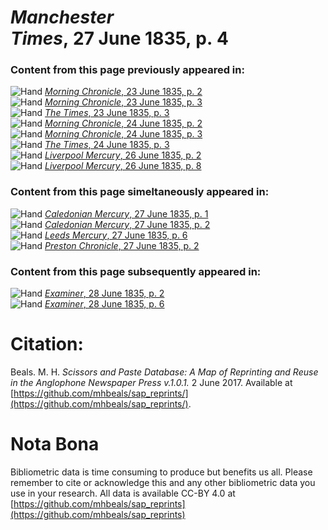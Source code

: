 # *Manchester Times*, 27 June 1835, p. 4  
  
### Content from this page previously appeared in:  
![Hand](http://scissorsandpaste.net/wp-content/uploads/2017/06/smallhandpointer.png) [*Morning Chronicle*, 23 June 1835, p. 2](https://mhbeals.github.io/sap_html/Morning-Chronicle/Morning-Chronicle-23-June-1835-p-2)  
![Hand](http://scissorsandpaste.net/wp-content/uploads/2017/06/smallhandpointer.png) [*Morning Chronicle*, 23 June 1835, p. 3](https://mhbeals.github.io/sap_html/Morning-Chronicle/Morning-Chronicle-23-June-1835-p-3)  
![Hand](http://scissorsandpaste.net/wp-content/uploads/2017/06/smallhandpointer.png) [*The Times*, 23 June 1835, p. 3](https://mhbeals.github.io/sap_html/The-Times/The-Times-23-June-1835-p-3)  
![Hand](http://scissorsandpaste.net/wp-content/uploads/2017/06/smallhandpointer.png) [*Morning Chronicle*, 24 June 1835, p. 2](https://mhbeals.github.io/sap_html/Morning-Chronicle/Morning-Chronicle-24-June-1835-p-2)  
![Hand](http://scissorsandpaste.net/wp-content/uploads/2017/06/smallhandpointer.png) [*Morning Chronicle*, 24 June 1835, p. 3](https://mhbeals.github.io/sap_html/Morning-Chronicle/Morning-Chronicle-24-June-1835-p-3)  
![Hand](http://scissorsandpaste.net/wp-content/uploads/2017/06/smallhandpointer.png) [*The Times*, 24 June 1835, p. 3](https://mhbeals.github.io/sap_html/The-Times/The-Times-24-June-1835-p-3)  
![Hand](http://scissorsandpaste.net/wp-content/uploads/2017/06/smallhandpointer.png) [*Liverpool Mercury*, 26 June 1835, p. 2](https://mhbeals.github.io/sap_html/Liverpool-Mercury/Liverpool-Mercury-26-June-1835-p-2)  
![Hand](http://scissorsandpaste.net/wp-content/uploads/2017/06/smallhandpointer.png) [*Liverpool Mercury*, 26 June 1835, p. 8](https://mhbeals.github.io/sap_html/Liverpool-Mercury/Liverpool-Mercury-26-June-1835-p-8)  
  
### Content from this page simeltaneously appeared in:  
![Hand](http://scissorsandpaste.net/wp-content/uploads/2017/06/smallhandpointer.png) [*Caledonian Mercury*, 27 June 1835, p. 1](https://mhbeals.github.io/sap_html/Caledonian-Mercury/Caledonian-Mercury-27-June-1835-p-1)  
![Hand](http://scissorsandpaste.net/wp-content/uploads/2017/06/smallhandpointer.png) [*Caledonian Mercury*, 27 June 1835, p. 2](https://mhbeals.github.io/sap_html/Caledonian-Mercury/Caledonian-Mercury-27-June-1835-p-2)  
![Hand](http://scissorsandpaste.net/wp-content/uploads/2017/06/smallhandpointer.png) [*Leeds Mercury*, 27 June 1835, p. 6](https://mhbeals.github.io/sap_html/Leeds-Mercury/Leeds-Mercury-27-June-1835-p-6)  
![Hand](http://scissorsandpaste.net/wp-content/uploads/2017/06/smallhandpointer.png) [*Preston Chronicle*, 27 June 1835, p. 2](https://mhbeals.github.io/sap_html/Preston-Chronicle/Preston-Chronicle-27-June-1835-p-2)  
  
### Content from this page subsequently appeared in:  
![Hand](http://scissorsandpaste.net/wp-content/uploads/2017/06/smallhandpointer.png) [*Examiner*, 28 June 1835, p. 2](https://mhbeals.github.io/sap_html/Examiner/Examiner-28-June-1835-p-2)  
![Hand](http://scissorsandpaste.net/wp-content/uploads/2017/06/smallhandpointer.png) [*Examiner*, 28 June 1835, p. 6](https://mhbeals.github.io/sap_html/Examiner/Examiner-28-June-1835-p-6)  


# Citation: 

Beals. M. H. *Scissors and Paste Database: A Map of Reprinting and Reuse in the Anglophone Newspaper Press v.1.0.1.* 2 June 2017. Available at [https://github.com/mhbeals/sap_reprints/](https://github.com/mhbeals/sap_reprints/). 

# Nota Bona

Bibliometric data is time consuming to produce but benefits us all. Please remember to cite or acknowledge this and any other bibliometric data you use in your research. All data is available CC-BY 4.0 at [https://github.com/mhbeals/sap_reprints](https://github.com/mhbeals/sap_reprints)
